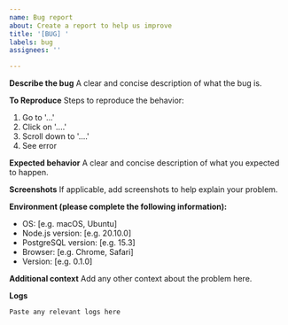 ```yaml
---
name: Bug report
about: Create a report to help us improve
title: '[BUG] '
labels: bug
assignees: ''

---
```


**Describe the bug**
A clear and concise description of what the bug is.

**To Reproduce**
Steps to reproduce the behavior:
1. Go to '...'
2. Click on '....'
3. Scroll down to '....'
4. See error

**Expected behavior**
A clear and concise description of what you expected to happen.

**Screenshots**
If applicable, add screenshots to help explain your problem.

**Environment (please complete the following information):**
 - OS: [e.g. macOS, Ubuntu]
 - Node.js version: [e.g. 20.10.0]
 - PostgreSQL version: [e.g. 15.3]
 - Browser: [e.g. Chrome, Safari]
 - Version: [e.g. 0.1.0]

**Additional context**
Add any other context about the problem here.

**Logs**
```
Paste any relevant logs here
```